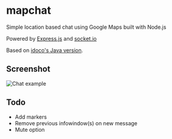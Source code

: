 # mapchat
Simple location based chat using Google Maps built with Node.js

Powered by [Express.js](http://expressjs.com) and [socket.io](http://socket.io/)

Based on [idoco's Java version](https://github.com/idoco/map-chat/).

## Screenshot
![Chat example](http://i.imgur.com/ZbW5cpL.png)

## Todo
* Add markers
* Remove previous infowindow(s) on new message
* Mute option
